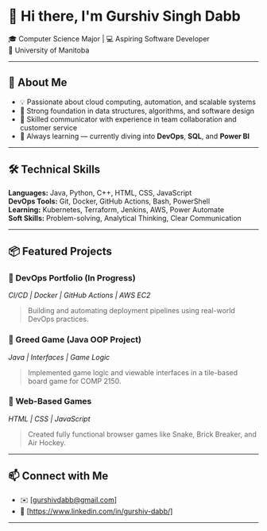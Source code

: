 # 👋 Hi there, I'm Gurshiv Singh Dabb

🎓 Computer Science Major | 💻 Aspiring Software Developer  
📍 University of Manitoba 

---

## 🚀 About Me

- 💡 Passionate about cloud computing, automation, and scalable systems
- 🧠 Strong foundation in data structures, algorithms, and software design
- 💬 Skilled communicator with experience in team collaboration and customer service
- 🔧 Always learning — currently diving into **DevOps**, **SQL**, and **Power BI**

---

## 🛠️ Technical Skills

**Languages:** Java, Python, C++, HTML, CSS, JavaScript  
**DevOps Tools:** Git, Docker, GitHub Actions, Bash, PowerShell  
**Learning:** Kubernetes, Terraform, Jenkins, AWS, Power Automate  
**Soft Skills:** Problem-solving, Analytical Thinking, Clear Communication

---

## 📦 Featured Projects

### 🔹 DevOps Portfolio (In Progress)
*CI/CD | Docker | GitHub Actions | AWS EC2*  
> Building and automating deployment pipelines using real-world DevOps practices.

### 🔹 Greed Game (Java OOP Project)
*Java | Interfaces | Game Logic*  
> Implemented game logic and viewable interfaces in a tile-based board game for COMP 2150.

### 🔹 Web-Based Games
*HTML | CSS | JavaScript*  
> Created fully functional browser games like Snake, Brick Breaker, and Air Hockey.

---

## 📫 Connect with Me

- ✉️ [gurshivdabb@gmail.com]
- 💼 [https://www.linkedin.com/in/gurshiv-dabb/]

---
